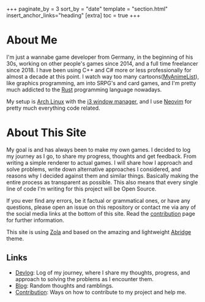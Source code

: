 +++
paginate_by = 3
sort_by = "date"
template = "section.html"
insert_anchor_links="heading"
[extra]
toc = true
+++

# About Me
I'm just a wannabe game developer from Germany, in the beginning of his 30s, working on other people's games since 2014, and a full time freelancer since 2018. I have been using C++ and C# more or less professionally for almost a decade at this point.
I watch way too many cartoons([MyAnimeList](https://myanimelist.net/profile/GenusNymphicus)), like graphics programming, am into SRPG's and card games, and I'm pretty much addicted to the [Rust](https://www.rust-lang.org/) programming language nowadays.

My setup is [Arch Linux](https://archlinux.org/) with the [i3 window manager](https://i3wm.org/), and I use [Neovim](https://neovim.io/) for pretty much everything code related. 

# About This Site
My goal is and has always been to make my own games. I decided to log my journey as I go, to share my progress, thoughts and get feedback. From writing a simple renderer to actual games. I will share how I approach and solve problems, write down alternative approaches I considered, and reasons why I decided against them and similar things. Basically making the entire process as transparent as possible. This also means that every single line of code I'm writing for this project will be Open Source. 

If you ever find any errors, be it factual or grammatical ones, or have any
questions, please open an issue on this repository or contact me via any of the
social media links at the bottom of this site. Read the
[contribution](/support#contribution) page for further information.


This site is using [Zola](https://www.getzola.org) and based on the amazing and lightweight [Abridge](https://abridge.netlify.app/) theme. 


## Links 
- [Devlog](/devlog): Log of my journey, where I share my thoughts, progress, and approach to solving the problems as I encounter them.
- [Blog](/blog): Random thoughts and ramblings.  
- [Contribution](/support): Ways on how to contribute to my project and help me.

